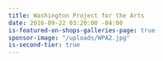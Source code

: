 ```yaml
---
title: Washington Project for the Arts
date: 2016-09-22 03:20:00 -04:00
is-featured-on-shops-galleries-page: true
sponsor-image: "/uploads/WPA2.jpg"
is-second-tier: true
---
```


